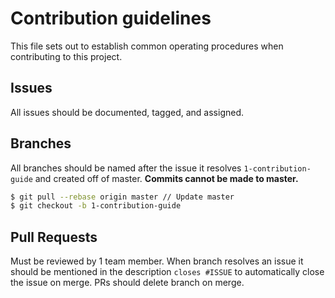 # Contribution guidelines

This file sets out to establish common operating procedures when contributing to this project.

## Issues

All issues should be documented, tagged, and assigned.

## Branches

All branches should be named after the issue it resolves `1-contribution-guide` and created off of master.
**Commits cannot be made to master.**

```bash
$ git pull --rebase origin master // Update master
$ git checkout -b 1-contribution-guide
```

## Pull Requests

Must be reviewed by 1 team member. When branch resolves an issue it should be mentioned in the description `closes #ISSUE` to automatically close the issue on merge. PRs should delete branch on merge.
